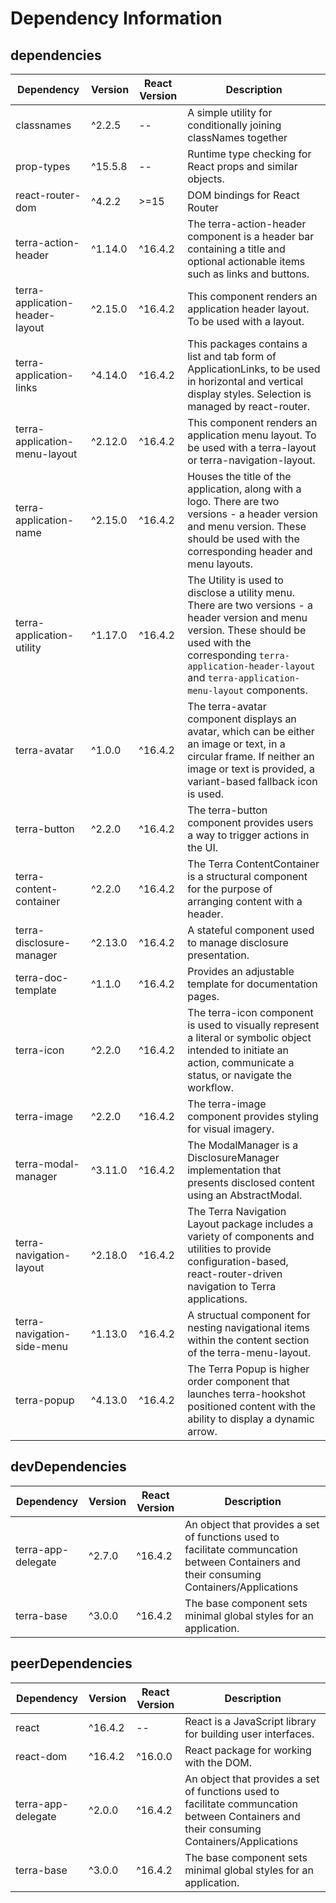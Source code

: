 # Dependency Information

## dependencies
| Dependency | Version | React Version | Description |
|-|-|-|-|
| classnames | ^2.2.5 | -- | A simple utility for conditionally joining classNames together |
| prop-types | ^15.5.8 | -- | Runtime type checking for React props and similar objects. |
| react-router-dom | ^4.2.2 | >=15 | DOM bindings for React Router |
| terra-action-header | ^1.14.0 | ^16.4.2 | The terra-action-header component is a header bar containing a title and optional actionable items such as links and buttons. |
| terra-application-header-layout | ^2.15.0 | ^16.4.2 | This component renders an application header layout. To be used with a layout. |
| terra-application-links | ^4.14.0 | ^16.4.2 | This packages contains a list and tab form of ApplicationLinks, to be used in horizontal and vertical display styles. Selection is managed by react-router. |
| terra-application-menu-layout | ^2.12.0 | ^16.4.2 | This component renders an application menu layout. To be used with a terra-layout or terra-navigation-layout. |
| terra-application-name | ^2.15.0 | ^16.4.2 | Houses the title of the application, along with a logo. There are two versions - a header version and menu version. These should be used with the corresponding header and menu layouts. |
| terra-application-utility | ^1.17.0 | ^16.4.2 | The Utility is used to disclose a utility menu. There are two versions - a header version and menu version. These should be used with the corresponding `terra-application-header-layout` and `terra-application-menu-layout` components. |
| terra-avatar | ^1.0.0 | ^16.4.2 | The terra-avatar component displays an avatar, which can be either an image or text, in a circular frame. If neither an image or text is provided, a variant-based fallback icon is used. |
| terra-button | ^2.2.0 | ^16.4.2 | The terra-button component provides users a way to trigger actions in the UI. |
| terra-content-container | ^2.2.0 | ^16.4.2 | The Terra ContentContainer is a structural component for the purpose of arranging content with a header. |
| terra-disclosure-manager | ^2.13.0 | ^16.4.2 | A stateful component used to manage disclosure presentation. |
| terra-doc-template | ^1.1.0 | ^16.4.2 | Provides an adjustable template for documentation pages. |
| terra-icon | ^2.2.0 | ^16.4.2 | The terra-icon component is used to visually represent a literal or symbolic object intended to initiate an action, communicate a status, or navigate the workflow. |
| terra-image | ^2.2.0 | ^16.4.2 | The terra-image component provides styling for visual imagery. |
| terra-modal-manager | ^3.11.0 | ^16.4.2 | The ModalManager is a DisclosureManager implementation that presents disclosed content using an AbstractModal. |
| terra-navigation-layout | ^2.18.0 | ^16.4.2 | The Terra Navigation Layout package includes a variety of components and utilities to provide configuration-based, react-router-driven navigation to Terra applications. |
| terra-navigation-side-menu | ^1.13.0 | ^16.4.2 | A structual component for nesting navigational items within the content section of the terra-menu-layout. |
| terra-popup | ^4.13.0 | ^16.4.2 | The Terra Popup is higher order component that launches terra-hookshot positioned content with the ability to display a dynamic arrow. |

## devDependencies
| Dependency | Version | React Version | Description |
|-|-|-|-|
| terra-app-delegate | ^2.7.0 | ^16.4.2 | An object that provides a set of functions used to facilitate communcation between Containers and their consuming Containers/Applications |
| terra-base | ^3.0.0 | ^16.4.2 | The base component sets minimal global styles for an application. |

## peerDependencies
| Dependency | Version | React Version | Description |
|-|-|-|-|
| react | ^16.4.2 | -- | React is a JavaScript library for building user interfaces. |
| react-dom | ^16.4.2 | ^16.0.0 | React package for working with the DOM. |
| terra-app-delegate | ^2.0.0 | ^16.4.2 | An object that provides a set of functions used to facilitate communcation between Containers and their consuming Containers/Applications |
| terra-base | ^3.0.0 | ^16.4.2 | The base component sets minimal global styles for an application. |
